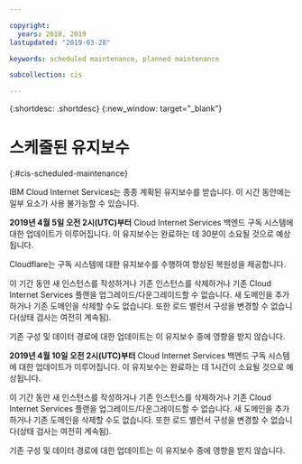 ```yaml
---

copyright:
  years: 2018, 2019
lastupdated: "2019-03-28"

keywords: scheduled maintenance, planned maintenance

subcollection: cis

---
```


{:shortdesc: .shortdesc}
{:new_window: target="_blank"}

# 스케줄된 유지보수
{:#cis-scheduled-maintenance}

IBM Cloud Internet Services는 종종 계획된 유지보수를 받습니다. 이 시간 동안에는 일부 요소가 사용 불가능할 수 있습니다. 

**2019년 4월 5일 오전 2시(UTC)부터** Cloud Internet Services 백엔드 구독 시스템에 대한 업데이트가 이루어집니다. 이 유지보수는 완료하는 데 30분이 소요될 것으로 예상됩니다. 

Cloudflare는 구독 시스템에 대한 유지보수를 수행하여 향상된 복원성을 제공합니다. 

이 기간 동안 새 인스턴스를 작성하거나 기존 인스턴스를 삭제하거나 기존 Cloud Internet Services 플랜을 업그레이드/다운그레이드할 수 없습니다. 새 도메인을 추가하거나 기존 도메인을 삭제할 수도 없습니다. 또한 로드 밸런서 구성을 변경할 수 없습니다(상태 검사는 여전히 계속됨).

기존 구성 및 데이터 경로에 대한 업데이트는 이 유지보수 중에 영향을 받지 않습니다.

**2019년 4월 10일 오전 2시(UTC)부터** Cloud Internet Services 백엔드 구독 시스템에 대한 업데이트가 이루어집니다. 이 유지보수는 완료하는 데 1시간이 소요될 것으로 예상됩니다.

이 기간 동안 새 인스턴스를 작성하거나 기존 인스턴스를 삭제하거나 기존 Cloud Internet Services 플랜을 업그레이드/다운그레이드할 수 없습니다. 새 도메인을 추가하거나 기존 도메인을 삭제할 수도 없습니다. 또한 로드 밸런서 구성을 변경할 수 없습니다(상태 검사는 여전히 계속됨).

기존 구성 및 데이터 경로에 대한 업데이트는 이 유지보수 중에 영향을 받지 않습니다.
